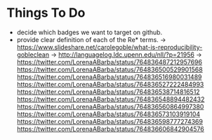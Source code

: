 # Things To Do

* decide which badges we want to target on github.
* provide clear definition of each of the Re* terms.
  → https://www.slideshare.net/carolegoble/what-is-reproducibility-gobleclean
  → http://languagelog.ldc.upenn.edu/nll/?p=21956
  → https://twitter.com/LorenaABarba/status/764836487212957696
    https://twitter.com/LorenaABarba/status/764836500529901568
    https://twitter.com/LorenaABarba/status/764836516980031489
    https://twitter.com/LorenaABarba/status/764836527222484993
    https://twitter.com/LorenaABarba/status/764836538714816512
    https://twitter.com/LorenaABarba/status/764836548894482432
    https://twitter.com/LorenaABarba/status/764836560864997380
    https://twitter.com/LorenaABarba/status/764836573103919104
    https://twitter.com/LorenaABarba/status/764836598777274369
    https://twitter.com/LorenaABarba/status/764836606842904576